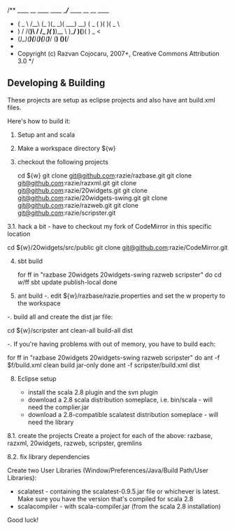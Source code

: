 /**  ____    __    ____  ____  ____/___      ____  __  __  ____
 *  (  _ \  /__\  (_   )(_  _)( ___) __)    (  _ \(  )(  )(  _ \
 *   )   / /(__)\  / /_  _)(_  )__)\__ \     )___/ )(__)(  ) _ <
 *  (_)\_)(__)(__)(____)(____)(____)___/    (__)  (______)(____/
 *                      
 *  Copyright (c) Razvan Cojocaru, 2007+, Creative Commons Attribution 3.0
 */

Developing & Building
---------------------

These projects are setup as eclipse projects and also have ant build.xml files.

Here's how to build it:

1. Setup ant and scala
2. Make a workspace directory ${w}
3. checkout the following projects

   cd ${w}
   git clone git@github.com:razie/razbase.git
   git clone git@github.com:razie/razxml.git
   git clone git@github.com:razie/20widgets.git
   git clone git@github.com:razie/20widgets-swing.git
   git clone git@github.com:razie/razweb.git
   git clone git@github.com:razie/scripster.git

3.1. hack a bit - have to checkout my fork of CodeMirror in this specific location

  cd ${w}/20widgets/src/public
  git clone git@github.com:razie/CodeMirror.git

4. sbt build

   for ff in "razbase 20widgets 20widgets-swing razweb scripster"
   do
      cd ${w}/$ff
      sbt update publish-local
   done

5. ant build
-. edit ${w}/razbase/razie.properties and set the w property to the workspace

-. build all and create the dist jar file:

   cd ${w}/scripster
   ant clean-all build-all dist

-. If you're having problems with out of memory, you have to build each:

   for ff in "razbase 20widgets 20widgets-swing razweb scripster"
   do
      ant -f $f/build.xml clean build jar-only
   done
   ant -f scripster/build.xml dist

8. Eclipse setup

   * install the scala 2.8 plugin and the svn plugin
   * download a 2.8 scala distribution someplace, i.e. bin/scala - will need the complier.jar
   * download a 2.8-compatible scalatest distribution someplace - will need the library 
   
8.1. create the projects
   Create a project for each of the above: razbase, razxml, 20widgets, razweb, scripster, gremlins

8.2. fix library dependencies

   Create two User Libraries (Window/Preferences/Java/Build Path/User Libraries):
   * scalatest - containing the scalatest-0.9.5.jar file or whichever is latest. Make sure you have the version that's compiled for scala 2.8
   * scalacompiler - with scala-compiler.jar (from the scala 2.8 installation) 

Good luck!

